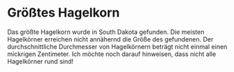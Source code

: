 # Größtes Hagelkorn

Das größte Hagelkorn wurde in South Dakota gefunden. Die meisten Hagelkörner
erreichen nicht annähernd die Größe des gefundenen. Der durchschnittliche
Durchmesser von Hagelkörnern beträgt nicht einmal einen mickrigen Zentimeter.
Ich möchte noch darauf hinweisen, dass nicht alle Hagelkörner rund sind!
